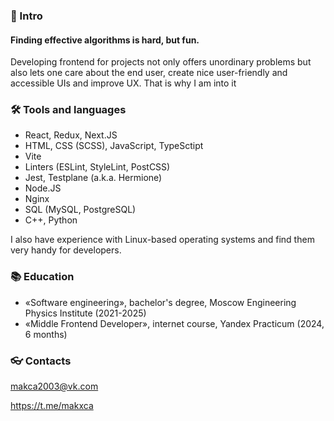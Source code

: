 ### 👋 Intro

#### Finding effective algorithms is hard, but fun.

Developing frontend for projects not only offers unordinary problems but also lets one care about the end user, create nice user-friendly and accessible UIs and improve UX. That is why I am into it

### 🛠 Tools and languages
- React, Redux, Next.JS
- HTML, CSS (SCSS), JavaScript, TypeSctipt
- Vite
- Linters (ESLint, StyleLint, PostCSS)
- Jest, Testplane (a.k.a. Hermione)
- Node.JS
- Nginx
- SQL (MySQL, PostgreSQL)
- C++, Python

I also have experience with Linux-based operating systems and find them very handy for developers.

### 📚 Education
- «Software engineering», bachelor's degree, Moscow Engineering Physics Institute (2021-2025)
- «Middle Frontend Developer», internet course, Yandex Practicum (2024, 6 months)

### 👓 Contacts

makca2003@vk.com

https://t.me/makxca
